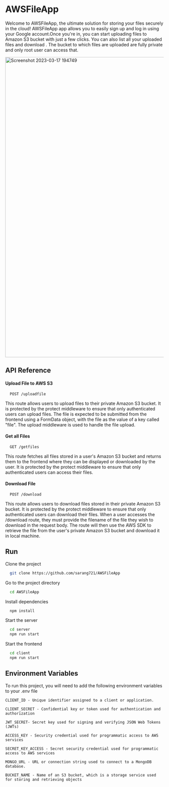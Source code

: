 
# AWSFileApp

Welcome to AWSFileApp, the ultimate solution for storing your files securely in the cloud! AWSFileApp app allows you to easily sign up and log in using your Google account.Once you're in, you can start uploading files to Amazon S3 bucket with just a few clicks. You can also list all your uploaded files and download . The bucket to which files are uploaded are fully private and only root user can access that.

<img width="954" alt="Screenshot 2023-03-17 194749" src="https://user-images.githubusercontent.com/63876450/226199336-f67daa3b-09a5-417b-a4be-17fb7247dbc2.png">

## API Reference

#### Upload File to AWS S3

```text
  POST /uploadfile
```
  This route allows users to upload files to their private Amazon S3 bucket. 
  It is protected by the protect middleware to ensure that only authenticated users can upload files.
  The file is expected to be submitted from the frontend using a FormData object, with the file as the value of a key called "file".
  The upload middleware is used to handle the file upload.



#### Get all Files

```text
  GET /getfiles
```
  This route fetches all files stored in a user's Amazon S3 bucket and returns them to the frontend where they can be displayed or downloaded by the user.
  It is protected by the protect middleware to ensure that only authenticated users can access their files.


#### Download File 

```text
  POST /download
```
  This route allows users to download files stored in their private Amazon S3 bucket.
  It is protected by the protect middleware to ensure that only authenticated users can download their files.
  When a user accesses the /download route, they must provide the filename of the file they wish to download in the request body.
  The route will then use the AWS SDK to retrieve the file from the user's private Amazon S3 bucket and download it in local machine.






## Run 

Clone the project

```bash
  git clone https://github.com/sarang721/AWSFileApp
```
Go to the project directory

```bash
  cd AWSFileApp
```

Install dependencies

```bash
  npm install
```

Start the server

```bash
  cd server
  npm run start
```
Start the frontend

```bash
  cd client
  npm run start
```


## Environment Variables

To run this project, you will need to add the following environment variables to your .env file

`CLIENT_ID - Unique identifier assigned to a client or application.`

`CLIENT_SECRET - Confidential key or token used for authentication and authorization`

`JWT_SECRET- Secret key used for signing and verifying JSON Web Tokens (JWTs) `

`ACCESS_KEY - Security credential used for programmatic access to AWS services `

`SECRET_KEY_ACCESS - Secret security credential used for programmatic access to AWS services`

`MONGO_URL - URL or connection string used to connect to a MongoDB database.`

`BUCKET_NAME - Name of an S3 bucket, which is a storage service used for storing and retrieving objects`




